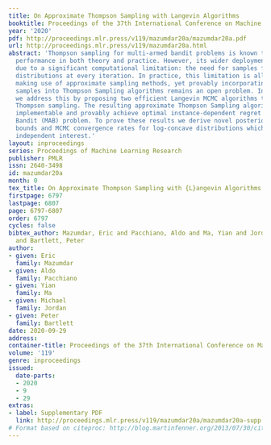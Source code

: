 ```yaml
---
title: On Approximate Thompson Sampling with Langevin Algorithms
booktitle: Proceedings of the 37th International Conference on Machine Learning
year: '2020'
pdf: http://proceedings.mlr.press/v119/mazumdar20a/mazumdar20a.pdf
url: http://proceedings.mlr.press/v119/mazumdar20a.html
abstract: 'Thompson sampling for multi-armed bandit problems is known to enjoy favorable
  performance in both theory and practice. However, its wider deployment is restricted
  due to a significant computational limitation: the need for samples from posterior
  distributions at every iteration. In practice, this limitation is alleviated by
  making use of approximate sampling methods, yet provably incorporating approximate
  samples into Thompson Sampling algorithms remains an open problem. In this work
  we address this by proposing two efficient Langevin MCMC algorithms tailored to
  Thompson sampling. The resulting approximate Thompson Sampling algorithms are efficiently
  implementable and provably achieve optimal instance-dependent regret for the Multi-Armed
  Bandit (MAB) problem. To prove these results we derive novel posterior concentration
  bounds and MCMC convergence rates for log-concave distributions which may be of
  independent interest.'
layout: inproceedings
series: Proceedings of Machine Learning Research
publisher: PMLR
issn: 2640-3498
id: mazumdar20a
month: 0
tex_title: On Approximate Thompson Sampling with {L}angevin Algorithms
firstpage: 6797
lastpage: 6807
page: 6797-6807
order: 6797
cycles: false
bibtex_author: Mazumdar, Eric and Pacchiano, Aldo and Ma, Yian and Jordan, Michael
  and Bartlett, Peter
author:
- given: Eric
  family: Mazumdar
- given: Aldo
  family: Pacchiano
- given: Yian
  family: Ma
- given: Michael
  family: Jordan
- given: Peter
  family: Bartlett
date: 2020-09-29
address: 
container-title: Proceedings of the 37th International Conference on Machine Learning
volume: '119'
genre: inproceedings
issued:
  date-parts:
  - 2020
  - 9
  - 29
extras:
- label: Supplementary PDF
  link: http://proceedings.mlr.press/v119/mazumdar20a/mazumdar20a-supp.pdf
# Format based on citeproc: http://blog.martinfenner.org/2013/07/30/citeproc-yaml-for-bibliographies/
---
```

